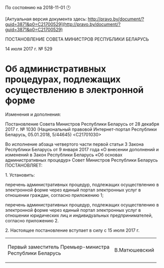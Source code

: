 По состоянию на 2018-11-01 &#x1F550;

[Актуальная версия документа здесь: http://pravo.by/document/?guid=3871&p0=C21700529](http://pravo.by/document/?guid=3871&p0=C21700529)

<p>ПОСТАНОВЛЕНИЕ СОВЕТА МИНИСТРОВ РЕСПУБЛИКИ БЕЛАРУСЬ</p>
<p>14 июля 2017 г. № 529</p>
<h1>Об административных процедурах, подлежащих осуществлению в электронной форме</h1>
<p>Изменения и дополнения:</p>
<p>Постановление Совета Министров Республики Беларусь от 28 декабря 2017 г. № 1030 (Национальный правовой Интернет-портал Республики Беларусь, 05.01.2018, 5/44645) &lt;C21701030&gt;</p>
<p></p>
<p>Во исполнение абзаца четвертого части первой статьи 3 Закона Республики Беларусь от 9 января 2017 года «О внесении дополнений и изменений в Закон Республики Беларусь «Об основах административных процедур» Совет Министров Республики Беларусь ПОСТАНОВЛЯЕТ:</p>
<p>1. Установить:</p>
<p>перечень административных процедур, подлежащих осуществлению в электронной форме через единый портал электронных услуг в отношении граждан, согласно приложению 1;</p>
<p>перечень административных процедур, подлежащих осуществлению в электронной форме через единый портал электронных услуг в отношении юридических лиц и индивидуальных предпринимателей, согласно приложению 2.</p>
<p>2. Настоящее постановление вступает в силу с 15 июля 2017 г.</p>
<p></p>
<table><tr>
<td><p>Первый заместитель Премьер-министра<br>Республики Беларусь</p></td>
<td><p>В.Матюшевский</p></td>
</tr></table>
<p></p>